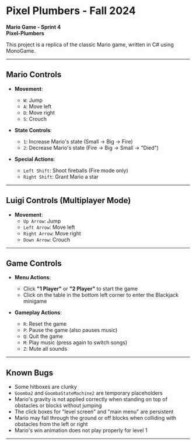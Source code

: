 # Pixel Plumbers - Fall 2024

**Mario Game - Sprint 4**  
**Pixel-Plumbers**

This project is a replica of the classic Mario game, written in C# using MonoGame.

---

## Mario Controls

- **Movement**:
  - `W`: Jump  
  - `A`: Move left  
  - `D`: Move right  
  - `S`: Crouch  

- **State Controls**:
  - `1`: Increase Mario's state (Small → Big → Fire)  
  - `2`: Decrease Mario's state (Fire → Big → Small → "Died")  

- **Special Actions**:
  - `Left Shift`: Shoot fireballs (Fire mode only)  
  - `Right Shift`: Grant Mario a star  

---

## Luigi Controls (Multiplayer Mode)

- **Movement**:
  - `Up Arrow`: Jump  
  - `Left Arrow`: Move left  
  - `Right Arrow`: Move right  
  - `Down Arrow`: Crouch  

---

## Game Controls

- **Menu Actions**:
  - Click **"1 Player"** or **"2 Player"** to start the game  
  - Click on the table in the bottom left corner to enter the Blackjack minigame  

- **Gameplay Actions**:
  - `R`: Reset the game  
  - `P`: Pause the game (also pauses music)  
  - `Q`: Quit the game  
  - `M`: Play music (press again to switch songs)  
  - `Z`: Mute all sounds  

---

## Known Bugs

- Some hitboxes are clunky  
- `Goomba2` and `GoombaStateMachine2` are temporary placeholders  
- Mario's gravity is not applied correctly when standing on top of obstacles or blocks without jumping  
- The click boxes for "level screen" and "main menu" are persistent  
- Mario may fall through the ground or off blocks when colliding with obstacles from the left or right  
- Mario's win animation does not play properly for level 1  

---
